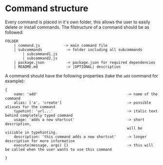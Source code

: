 # Command structure
Every command is placed in it's own folder, this allows the user to easily delete or install commands. The filstructure of a command should be as followed:

```
FOLDER  
    | command.js           -> main command file
    | subcommands           -> folder including all subcommands
        | subcommand1.js 
        | subcommand2.js
    | package.json          -> package.json for required dependencies
    | README.md             -> |OPTIONAL| description
```

A command should have the following properties (take the `add` command for example):
```
{
    name: 'add'                                         -> name of the command
    alias: ['a', 'create']                              -> possible aliases for the command
    typehint: 'url...'                                  -> italic text behind completely typed command
    usage: 'adds a new shortcut'                        -> short description, 
                                                        will be visisble in typehinting.
    description: 'this command adds a new shortcut'     -> longer description for more information
    execute(message, args) {}                           -> this will be called when the user wants to use this command
    
}